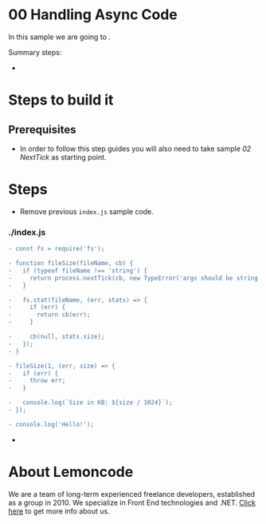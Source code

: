 # 00 Handling Async Code

In this sample we are going to .

Summary steps:

-

# Steps to build it

## Prerequisites

- In order to follow this step guides you will also need to take sample _02 NextTick_ as starting point.

# Steps

- Remove previous `index.js` sample code.

### ./index.js

```diff
- const fs = require('fs');

- function fileSize(fileName, cb) {
-   if (typeof fileName !== 'string') {
-     return process.nextTick(cb, new TypeError('args should be string'));
-   }

-   fs.stat(fileName, (err, stats) => {
-     if (err) {
-       return cb(err);
-     }

-     cb(null, stats.size);
-   });
- }

- fileSize(1, (err, size) => {
-   if (err) {
-     throw err;
-   }

-   console.log(`Size in KB: ${size / 1024}`);
- });

- console.log('Hello!');

```

-

# About Lemoncode

We are a team of long-term experienced freelance developers, established as a group in 2010.
We specialize in Front End technologies and .NET. [Click here](http://lemoncode.net/services/en/#en-home) to get more info about us.
